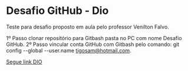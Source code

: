 # Desafio GitHub - Dio
Teste para desafio proposto em aula pelo professor Venilton Falvo.

1º Passo clonar repositório para Gitbash pasta no PC com nome Desafio GitHub.
2º Passo vincular conta GitHub com Gitbash pelo comando: git config --global --user.name tigosam@hotmail.com.

[Segue link DIO](https://www.dio.me/)

